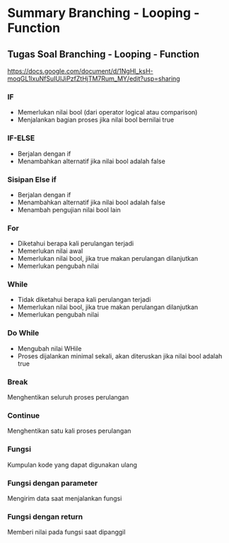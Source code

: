 # Summary Branching - Looping - Function
## Tugas Soal Branching - Looping - Function

<https://docs.google.com/document/d/1NgHl_ksH-moqGL1lxuNfSuIUlJiPzfZtHjTM7Rum_MY/edit?usp=sharing>

### IF

* Memerlukan nilai bool (dari operator logical atau comparison)
* Menjalankan bagian proses jika nilai bool bernilai true
### IF-ELSE

* Berjalan dengan if
* Menambahkan alternatif jika nilai bool adalah false

### Sisipan Else if

* Berjalan dengan if
* Menambahkan alternatif jika nilai bool adalah false
* Menambah pengujian nilai bool lain

### For

* Diketahui berapa kali perulangan terjadi
* Memerlukan nilai awal
* Memerlukan nilai bool, jika true makan perulangan dilanjutkan
* Memerlukan pengubah nilai
 
### While

* Tidak diketahui berapa kali perulangan terjadi
* Memerlukan nilai bool, jika true makan perulangan dilanjutkan
* Memerlukan pengubah nilai

### Do While

* Mengubah nilai WHile
* Proses dijalankan minimal sekali, akan diteruskan jika nilai bool adalah true

### Break
Menghentikan seluruh proses perulangan

### Continue
Menghentikan satu kali proses perulangan

### Fungsi
Kumpulan kode yang dapat digunakan ulang

### Fungsi dengan parameter
Mengirim data saat menjalankan fungsi

### Fungsi dengan return
Memberi nilai pada fungsi saat dipanggil
